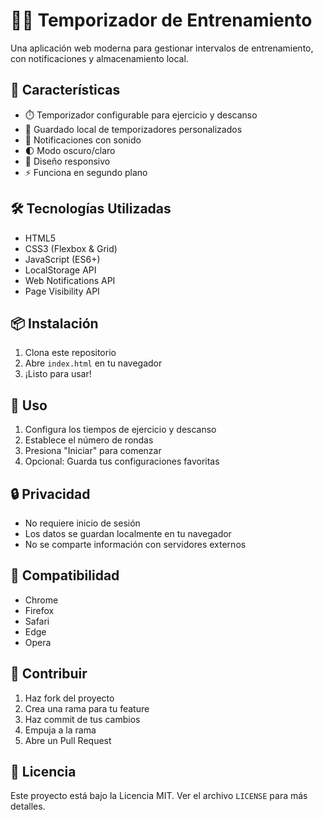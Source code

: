 # 🏋️‍♂️ Temporizador de Entrenamiento

Una aplicación web moderna para gestionar intervalos de entrenamiento, con notificaciones y almacenamiento local.

## 🚀 Características

- ⏱️ Temporizador configurable para ejercicio y descanso
- 💾 Guardado local de temporizadores personalizados
- 🔔 Notificaciones con sonido
- 🌓 Modo oscuro/claro
- 📱 Diseño responsivo
- ⚡ Funciona en segundo plano

## 🛠️ Tecnologías Utilizadas

- HTML5
- CSS3 (Flexbox & Grid)
- JavaScript (ES6+)
- LocalStorage API
- Web Notifications API
- Page Visibility API

## 📦 Instalación

1. Clona este repositorio
2. Abre `index.html` en tu navegador
3. ¡Listo para usar!

## 🎯 Uso

1. Configura los tiempos de ejercicio y descanso
2. Establece el número de rondas
3. Presiona "Iniciar" para comenzar
4. Opcional: Guarda tus configuraciones favoritas

## 🔒 Privacidad

- No requiere inicio de sesión
- Los datos se guardan localmente en tu navegador
- No se comparte información con servidores externos

## 📱 Compatibilidad

- Chrome
- Firefox
- Safari
- Edge
- Opera

## 🤝 Contribuir

1. Haz fork del proyecto
2. Crea una rama para tu feature
3. Haz commit de tus cambios
4. Empuja a la rama
5. Abre un Pull Request

## 📄 Licencia

Este proyecto está bajo la Licencia MIT. Ver el archivo `LICENSE` para más detalles. 